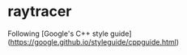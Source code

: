 # raytracer

Following [Google's C++ style guide] (https://google.github.io/styleguide/cppguide.html)